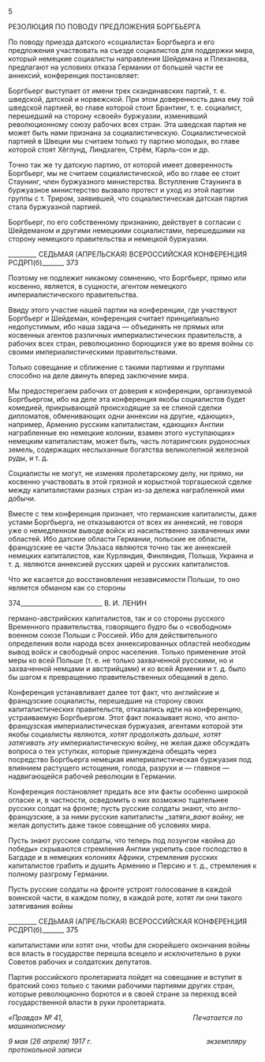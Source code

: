 5

РЕЗОЛЮЦИЯ ПО ПОВОДУ ПРЕДЛОЖЕНИЯ БОРГБЬЕРГА

По поводу приезда датского «социалиста» Боргбьерга и его предложения участво­вать на съезде социалистов для поддержки мира, который немецкие социалисты на­правления Шейдемана и Плеханова, предлагают на условиях отказа Германии от боль­шей части ее аннексий, конференция постановляет:

Боргбьерг выступает от имени трех скандинавских партий, т. е. шведской, датской и норвежской. При этом доверенность дана ему той шведской партией, во главе которой стоит Брантинг, т. е. социалист, перешедший на сторону «своей» буржуазии, изменив­ший революционному союзу рабочих всех стран. Эта шведская партия не может быть нами признана за социалистическую. Социалистической партией в Швеции мы считаем только ту партию молодых, во главе которой стоят Хёглунд, Линдхаген, Стрём, Карль-сон и др.

Точно так же ту датскую партию, от которой имеет доверенность Боргбьерг, мы не считаем социалистической, ибо во главе ее стоит Стаунинг, член буржуазного мини­стерства. Вступление Стаунинга в буржуазное министерство вызвало протест и уход из этой партии группы с т. Триром, заявившей, что социалистическая датская партия стала буржуазной партией.

Боргбьерг, по его собственному признанию, действует в согласии с Шейдеманом и другими немецкими социалистами, перешедшими на сторону немецкого правительства и немецкой буржуазии.

  

_________ СЕДЬМАЯ (АПРЕЛЬСКАЯ) ВСЕРОССИЙСКАЯ КОНФЕРЕНЦИЯ РСДРП(б)_______ 373

Поэтому не подлежит никакому сомнению, что Боргбьерг, прямо или косвенно, яв­ляется, в сущности, агентом немецкого империалистического правительства.

Ввиду этого участие нашей партии на конференции, где участвуют Боргбьерг и Шейдеман, конференция считает принципиально недопустимым, ибо наша задача — объединять не прямых или косвенных агентов различных империалистических прави­тельств, а рабочих всех стран, революционно борющихся уже во время войны со свои­ми империалистическими правительствами.

Только совещание и сближение с такими партиями и группами способно на деле двинуть вперед заключение мира.

Мы предостерегаем рабочих от доверия к конференции, организуемой Боргбьергом, ибо на деле эта конференция якобы социалистов будет комедией, прикрывающей про­исходящие за ее спиной сделки дипломатов, обменивающих одни аннексии на другие, «дающих», например, Армению русским капиталистам, «дающих» Англии награблен­ные ею немецкие колонии, взамен этого «уступающих» немецким капиталистам, может быть, часть лотарингских рудоносных земель, содержащих неслыханные богатства ве­ликолепной железной руды, и т. д.

Социалисты не могут, не изменяя пролетарскому делу, ни прямо, ни косвенно участ­вовать в этой грязной и корыстной торгашеской сделке между капиталистами разных стран из-за дележа награбленной ими добычи.

Вместе с тем конференция признает, что германские капиталисты, даже устами Боргбьерга, не отказываются от всех их аннексий, не говоря уже о немедленном выводе войск из насильственно захваченных ими областей. Ибо датские области Германии, польские ее области, французские ее части Эльзаса являются точно так же аннексией немецких капиталистов, как Курляндия, Финляндия, Польша, Украина и т. д. являются аннексией русских царей и русских капиталистов.

Что же касается до восстановления независимости Польши, то оно является обманом как со стороны

  

374__________________________ В. И. ЛЕНИН

германо-австрийских капиталистов, так и со стороны русского Временного правитель­ства, говорящего будто бы о «свободном» военном союзе Польши с Россией. Ибо для действительного определения воли народа всех аннексированных областей необходим вывод войск и свободный опрос населения. Только применение этой меры ко всей Польше (т. е. не только захваченной русскими, но и захваченной немцами и австрийца­ми) и ко всей Армении и т. д. было бы шагом к превращению правительственных обе­щаний в дело.

Конференция устанавливает далее тот факт, что английские и французские социали­сты, перешедшие на сторону своих капиталистических правительств, отказались идти на конференцию, устраиваемую Боргбьергом. Этот факт показывает ясно, что англо­французская империалистическая буржуазия, агентами которой эти якобы социалисты являются, _хотят продолжать дальше, хотят затягивать эту_ империалистическую войну, не желая даже обсуждать вопроса о тех уступках, которые принуждена обещать через посредство Боргбьерга немецкая империалистическая буржуазия под влиянием растущего истощения, голода, разрухи и — главное — надвигающейся рабочей рево­люции в Германии.

Конференция постановляет предать все эти факты особенно широкой огласке и, в частности, осведомить о них возможно тщательнее русских солдат на фронте; пусть русские солдаты знают, что англо-французские, а за ними русские капиталисты _затяги­__вают войну,_ не желая допустить даже такое совещание об условиях мира.

Пусть знают русские солдаты, что теперь под лозунгом «война до победы» скрыва­ются стремления Англии укрепить свое господство в Багдаде и в немецких колониях Африки, стремления русских капиталистов грабить и душить Армению и Персию и т. д., стремления к полному разгрому Германии.

Пусть русские солдаты на фронте устроят голосование в каждой воинской части, в каждом полку, в каждой роте, хотят ли они такого затягивания войны

  

_________ СЕДЬМАЯ (АПРЕЛЬСКАЯ) ВСЕРОССИЙСКАЯ КОНФЕРЕНЦИЯ РСДРП(б)_______ 375

капиталистами или хотят они, чтобы для скорейшего окончания войны вся власть в го­сударстве перешла всецело и исключительно в руки Советов рабочих и солдатских де­путатов.

Партия российского пролетариата пойдет на совещание и вступит в братский союз только с такими рабочими партиями других стран, которые революционно борются и в своей стране за переход всей государственной власти в руки пролетариата.

_«Правда» № 41,                                                                   Печатается по машинописному_

_9 мая (26 апреля) 1917 г.                                                           экземпляру протокольной записи_